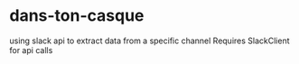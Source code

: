 # dans-ton-casque
using slack api to extract data from a specific channel
Requires SlackClient for api calls
